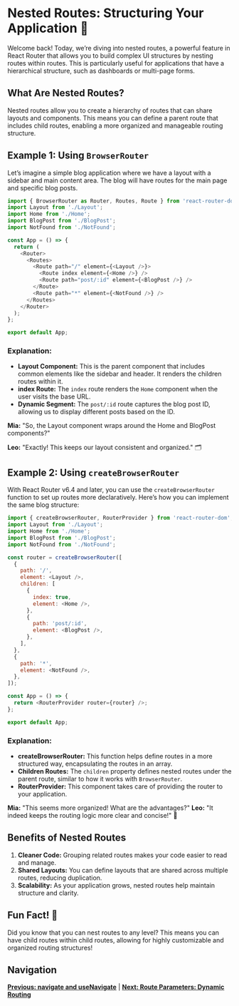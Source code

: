 
# Nested Routes: Structuring Your Application 📂

Welcome back! Today, we’re diving into nested routes, a powerful feature in React Router that allows you to build complex UI structures by nesting routes within routes. This is particularly useful for applications that have a hierarchical structure, such as dashboards or multi-page forms.

## What Are Nested Routes?

Nested routes allow you to create a hierarchy of routes that can share layouts and components. This means you can define a parent route that includes child routes, enabling a more organized and manageable routing structure.

## Example 1: Using `BrowserRouter`

Let’s imagine a simple blog application where we have a layout with a sidebar and main content area. The blog will have routes for the main page and specific blog posts.

```javascript
import { BrowserRouter as Router, Routes, Route } from 'react-router-dom';
import Layout from './Layout';
import Home from './Home';
import BlogPost from './BlogPost';
import NotFound from './NotFound';

const App = () => {
  return (
    <Router>
      <Routes>
        <Route path="/" element={<Layout />}>
          <Route index element={<Home />} />
          <Route path="post/:id" element={<BlogPost />} />
        </Route>
        <Route path="*" element={<NotFound />} />
      </Routes>
    </Router>
  );
};

export default App;
```

### Explanation:
- **Layout Component:** This is the parent component that includes common elements like the sidebar and header. It renders the children routes within it.
- **index Route:** The `index` route renders the `Home` component when the user visits the base URL.
- **Dynamic Segment:** The `post/:id` route captures the blog post ID, allowing us to display different posts based on the ID.


**Mia:** "So, the Layout component wraps around the Home and BlogPost components?"

**Leo:** "Exactly! This keeps our layout consistent and organized." 🗂️

## Example 2: Using `createBrowserRouter`

With React Router v6.4 and later, you can use the `createBrowserRouter` function to set up routes more declaratively. Here’s how you can implement the same blog structure:

```javascript
import { createBrowserRouter, RouterProvider } from 'react-router-dom';
import Layout from './Layout';
import Home from './Home';
import BlogPost from './BlogPost';
import NotFound from './NotFound';

const router = createBrowserRouter([
  {
    path: '/',
    element: <Layout />,
    children: [
      {
        index: true,
        element: <Home />,
      },
      {
        path: 'post/:id',
        element: <BlogPost />,
      },
    ],
  },
  {
    path: '*',
    element: <NotFound />,
  },
]);

const App = () => {
  return <RouterProvider router={router} />;
};

export default App;
```

### Explanation:
- **createBrowserRouter:** This function helps define routes in a more structured way, encapsulating the routes in an array.
- **Children Routes:** The `children` property defines nested routes under the parent route, similar to how it works with `BrowserRouter`.
- **RouterProvider:** This component takes care of providing the router to your application.


**Mia:** "This seems more organized! What are the advantages?"
**Leo:** "It indeed keeps the routing logic more clear and concise!" 🌟

## Benefits of Nested Routes
1. **Cleaner Code:** Grouping related routes makes your code easier to read and manage.
2. **Shared Layouts:** You can define layouts that are shared across multiple routes, reducing duplication.
3. **Scalability:** As your application grows, nested routes help maintain structure and clarity.

## Fun Fact! 🎉

Did you know that you can nest routes to any level? This means you can have child routes within child routes, allowing for highly customizable and organized routing structures!

## Navigation

**[Previous: navigate and useNavigate](33.%20navigate-useNavigate.md)** | **[Next: Route Parameters: Dynamic Routing](35.%20route-parameters.md)**
